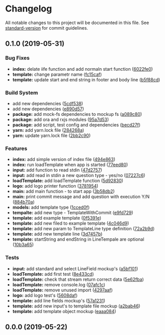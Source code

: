 # Changelog

All notable changes to this project will be documented in this file. See [standard-version](https://github.com/conventional-changelog/standard-version) for commit guidelines.

## 0.1.0 (2019-05-31)


### Bug Fixes

* **index:** delate iife function and add normaln start function ([6022fe0](https://github.com/ambus/gfc/commit/6022fe0))
* **template:** change parametr name ([fc15caf](https://github.com/ambus/gfc/commit/fc15caf))
* **template:** update start and end string in footer and body line ([b5f88cd](https://github.com/ambus/gfc/commit/b5f88cd))


### Build System

* add new dependencies ([5cdf538](https://github.com/ambus/gfc/commit/5cdf538))
* add new dependencies ([e890d57](https://github.com/ambus/gfc/commit/e890d57))
* **package:** add mock-fs dependencies to mockup fs ([a089c80](https://github.com/ambus/gfc/commit/a089c80))
* **package:** add ora and rxjs modules ([95a7d53](https://github.com/ambus/gfc/commit/95a7d53))
* **package:** add script, test config and dependencies ([becd27f](https://github.com/ambus/gfc/commit/becd27f))
* **yarn:** add yarn.lock file ([284268a](https://github.com/ambus/gfc/commit/284268a))
* **yarn:** update yarn.lock file ([2bb2c90](https://github.com/ambus/gfc/commit/2bb2c90))


### Features

* **index:** add simple version of index file ([494e863](https://github.com/ambus/gfc/commit/494e863))
* **index:** run loadTemplate when app is started ([77eed80](https://github.com/ambus/gfc/commit/77eed80))
* **input:** add function to read stdin ([47d2757](https://github.com/ambus/gfc/commit/47d2757))
* **input:** add read in stdin a new question type - yes/no ([07227c6](https://github.com/ambus/gfc/commit/07227c6))
* **loadTemplate:** add loadTemplate function ([5d92830](https://github.com/ambus/gfc/commit/5d92830))
* **logo:** add logo printer function ([3781954](https://github.com/ambus/gfc/commit/3781954))
* **main:** add main function - to start app ([3b58db2](https://github.com/ambus/gfc/commit/3b58db2))
* **main:** print commit message and add question with execution Y/N ([884b70a](https://github.com/ambus/gfc/commit/884b70a))
* **models:** add template type ([1cced0f](https://github.com/ambus/gfc/commit/1cced0f))
* **tempalte:** add new type - TemplateWithCommit ([e9fd729](https://github.com/ambus/gfc/commit/e9fd729))
* **template:** add example template ([0f5391e](https://github.com/ambus/gfc/commit/0f5391e))
* **template:** add new filed to example template ([4c046d9](https://github.com/ambus/gfc/commit/4c046d9))
* **template:** add new param to TemplateLine type definition ([72a2b9d](https://github.com/ambus/gfc/commit/72a2b9d))
* **template:** add new template line ([3d7457b](https://github.com/ambus/gfc/commit/3d7457b))
* **template:** startString and endString in LineTempale are optional ([10b3a65](https://github.com/ambus/gfc/commit/10b3a65))


### Tests

* **input:** add standard and select LineField mockup's ([a5bf101](https://github.com/ambus/gfc/commit/a5bf101))
* **loadTemplate:** add first test ([8e433cd](https://github.com/ambus/gfc/commit/8e433cd))
* **loadTemplate:** check that stream return correct data ([5e62fba](https://github.com/ambus/gfc/commit/5e62fba))
* **loadTemplate:** remove console.log ([07afc1c](https://github.com/ambus/gfc/commit/07afc1c))
* **loadTemplate:** remove unused import ([4297aaf](https://github.com/ambus/gfc/commit/4297aaf))
* **logo:** add logo test's ([5608daf](https://github.com/ambus/gfc/commit/5608daf))
* **template:** add line fields mockup's ([57a1231](https://github.com/ambus/gfc/commit/57a1231))
* **template:** add new input's to template file mockup ([a2bab46](https://github.com/ambus/gfc/commit/a2bab46))
* **template:** add template object mockup ([eaaa084](https://github.com/ambus/gfc/commit/eaaa084))



## 0.0.0 (2019-05-22)
